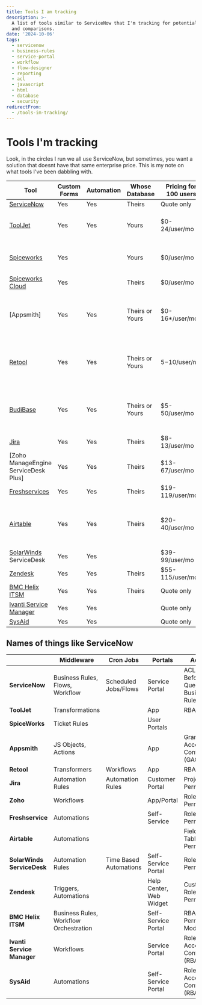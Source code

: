 ```yaml
---
title: Tools I am tracking
description: >-
  A list of tools similar to ServiceNow that I'm tracking for potential use cases
  and comparisons.
date: '2024-10-06'
tags:
  - servicenow
  - business-rules
  - service-portal
  - workflow
  - flow-designer
  - reporting
  - acl
  - javascript
  - html
  - database
  - security
redirectFrom:
  - /tools-im-tracking/
---
```


# Tools I'm tracking

Look, in the circles I run we all use ServiceNow, but sometimes, you want a solution that doesnt have that same enterprise price.  This is my note on what tools I've been dabbling with.

| Tool                                 | Custom Forms | Automation | Whose Database  | Pricing for 100 users | Difference                                           |
| ------------------------------------ | ------------ | ---------- | --------------- | --------------------- | ---------------------------------------------------- |
| [ServiceNow]                         | Yes          | Yes        | Theirs          | Quote only            |                                                      |
| [ToolJet]                            | Yes          | Yes        | Yours           | $0-24/user/mo         | Can be selfhosted for cost at your cost.             |
| [Spiceworks]                         | Yes          |            | Yours           | $0/user/mo            | Makes money by serving ads. |
| [Spiceworks Cloud]                   | Yes          |            | Theirs          | $0/user/mo            |  |
| [Appsmith]                           | Yes          | Yes        | Theirs or Yours | $0-16*/user/mo        | Appsmith charges by hours used per agent at $0.40/hr.|
| [Retool]                             | Yes          | Yes        | Theirs or Yours | $5-$10/user/mo        | Granular Access Controls only for Enterprise clients |
| [BudiBase]                           | Yes          | Yes        | Theirs or Yours | $5-50/user/mo         | Can be selfhosted, which gives you different limits. |
| [Jira]                               | Yes          | Yes        | Theirs          | $8-13/user/mo         |                                                      |
| [Zoho ManageEngine ServiceDesk Plus] | Yes          | Yes        | Theirs          | $13-67/user/mo        |                                                      |
| [Freshservices]                      | Yes          | Yes        | Theirs          | $19-119/user/mo       |                                                      |
| [Airtable]                           | Yes          | Yes        | Theirs          | $20-40/user/mo        | Limited on Record count per "base" 50k-125k.         |
| [SolarWinds] ServiceDesk             | Yes          | Yes        |                 | $39-99/user/mo        |                                                      |
| [Zendesk]                            | Yes          | Yes        | Theirs          | $55-115/user/mo       |                                                      |
| [BMC Helix ITSM]                     | Yes          | Yes        | Theirs          | Quote only            |                                                      |
| [Ivanti Service Manager]             | Yes          | Yes        |                 | Quote only            |                                                      |
| [SysAid]                             | Yes          | Yes        |                 | Quote only            |                                                      |


## Names of things like ServiceNow

| |Middleware|Cron Jobs|Portals|Access|Reporting|
|---|---|---|---|---|---|
|**ServiceNow**|Business Rules, Flows, Workflow|Scheduled Jobs/Flows|Service Portal|ACLs, Before Query Business Rules|Platform Analytics|
|**ToolJet**|Transformations||App|RBAC||
|**SpiceWorks**|Ticket Rules||User Portals||Reports|
|**Appsmith**|JS Objects, Actions||App|Granular Access Controls (GAC)||
|**Retool**|Transformers|Workflows|App|RBAC||
|**Jira**|Automation Rules|Automation Rules|Customer Portal|Project Permissions|Jira Reports|
|**Zoho**|Workflows||App/Portal|Role-Based Permissions||
|**Freshservice**|Automations||Self-Service|Roles and Permissions|Reports|
|**Airtable**|Automations|||Field & Table Permissions|Airtable Reporting|
|**SolarWinds ServiceDesk**|Automation Rules|Time Based Automations|Self-Service Portal|Roles and Permissions|Reports & Analytics|
|**Zendesk**|Triggers, Automations||Help Center, Web Widget|Custom Roles & Permissions||
|**BMC Helix ITSM**|Business Rules, Workflow Orchestration||Self-Service Portal|RBAC, Permission Models||
|**Ivanti Service Manager**|Workflows||Service Portal|Role-Based Access Control (RBAC)||
|**SysAid**|Automations||Self-Service Portal|Role-Based Access Control (RBAC)|SysAid Reports|



[Zoho]: https://www.manageengine.com/products/service-desk/pricing.html
[Jira]: https://www.atlassian.com/software/jira/service-management/pricing
[Budibase]: https://budibase.com/pricing/
[Retool]: https://retool.com/pricing
[SpiceWorks]: https://www.spiceworks.com/pricing/
[SpiceWorks Cloud]: https://www.spiceworks.com/free-cloud-help-desk-software/
[ToolJet]:https://www.tooljet.com/pricing
[Freshservices]: https://www.freshworks.com/freshservice/pricing/
[Airtable]:https://airtable.com/pricing
[Solarwinds]:https://www.solarwinds.com/service-desk/pricing
[Zendesk]:https://www.zendesk.com/pricing/
[ServiceNow]:https://www.servicenow.com/lpgp/pricing-itsm.html
[BMC Helix ITSM]:https://www.bmc.com/it-solutions/bmc-helix-itsm.html
[Ivanti Service Manager]:https://www.ivanti.com/lp/esm/contact/enterprise-service-management
[SysAid]:https://www.sysaid.com/plans